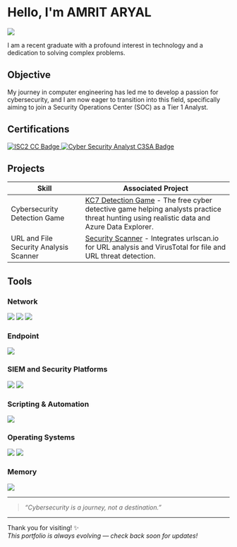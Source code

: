 

<!--
**november14th/november14th** is a ✨ _special_ ✨ repository because its `README.md` (this file) appears on your GitHub profile.

Here are some ideas to get you started:

- 🔭 I’m currently working on ...
- 🌱 I’m currently learning ...
- 👯 I’m looking to collaborate on ...
- 🤔 I’m looking for help with ...
- 💬 Ask me about ...
- 📫 How to reach me: ...
- 😄 Pronouns: ...
- ⚡ Fun fact: ...
-->

# Hello, I'm AMRIT ARYAL
<a href="https://www.linkedin.com/in/amrit-aryal-14b8b9183/"><img src="https://img.shields.io/badge/-LinkedIn-0072b1?&style=for-the-badge&logo=linkedin&logoColor=white" /></a>

I am a recent graduate with a profound interest in technology and a dedication to solving complex problems.

## Objective

My journey in computer engineering has led me to develop a passion for cybersecurity, and I am now eager to transition into this field, specifically aiming to join a Security Operations Center (SOC) as a Tier 1 Analyst.

## Certifications

<div>
  <a href="https://www.credly.com/badges/0bbeda89-1e4b-4c56-a3f7-4a3d2942d9ea/" target="_blank" rel="noopener noreferrer">
    <img src="https://img.shields.io/badge/-ISC2%20CC-007ACC?style=for-the-badge&logo=ISC2&logoColor=white" alt="ISC2 CC Badge"/>
  </a>
  <a href="https://app.kajabi.com/certificates/56800d97" target="_blank" rel="noopener noreferrer">
    <img src="https://img.shields.io/badge/-C3SA-CB3837?style=for-the-badge&logo=cybersecurity&logoColor=white" alt="Cyber Security Analyst C3SA Badge"/>
  </a>
</div>

## Projects

| Skill                                         | Associated Project                                                                                                                   |
|-----------------------------------------------|------------------------------------------------------------------------------------------------------------------------------------|
| Cybersecurity Detection Game                   | [KC7 Detection Game](https://github.com/november14th/KC7) - The free cyber detective game helping analysts practice threat hunting using realistic data and Azure Data Explorer.     |
| URL and File Security Analysis Scanner        | [Security Scanner](https://github.com/november14th/Security-Scanner) - Integrates urlscan.io for URL analysis and VirusTotal for file and URL threat detection. |



## Tools

### Network
<div>
    <img src="https://img.shields.io/badge/-Wireshark-1679A7?&style=for-the-badge&logo=Wireshark&logoColor=white" />
    <img src="https://img.shields.io/badge/-Palo_Alto_Firewall-F1BC26?&style=for-the-badge&logo=PaloAltoNetworks&logoColor=white" />
    <img src="https://img.shields.io/badge/-NetworkMiner-4C6C8B?&style=for-the-badge&logoColor=white" />
</div>

### Endpoint
<div>
    <img src="https://img.shields.io/badge/-CrowdStrike-FB0B12?&style=for-the-badge&logo=CrowdStrike&logoColor=white" />
</div>

### SIEM and Security Platforms
<div>
    <img src="https://img.shields.io/badge/-LogPoint-006392?&style=for-the-badge&logo=LogPoint&logoColor=white" />
    <img src="https://img.shields.io/badge/-Elastic_ELK-005571?&style=for-the-badge&logo=Elastic&logoColor=white" />
</div>

### Scripting & Automation
<div>
    <img src="https://img.shields.io/badge/-Python-3776AB?&style=for-the-badge&logo=Python&logoColor=white" />
</div>

### Operating Systems
<div>
    <img src="https://img.shields.io/badge/-Windows-0078D6?&style=for-the-badge&logo=Windows&logoColor=white" />
    <img src="https://img.shields.io/badge/-Linux-FCC624?&style=for-the-badge&logo=Linux&logoColor=black" />
</div>

### Memory
<div>
      <img src="https://img.shields.io/badge/-Volatility-4B0082?&style=for-the-badge&logoColor=white" />

</div>








---
> _“Cybersecurity is a journey, not a destination.”_

---

Thank you for visiting! ✨  
*This portfolio is always evolving — check back soon for updates!*  
